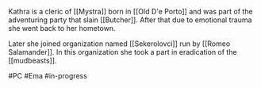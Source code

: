 Kathra is a cleric of [[Mystra]] born in [[Old D'e Porto]] and was part of the adventuring party that slain [[Butcher]]. After that due to emotional trauma she went back to her hometown.

Later she joined organization named [[Sekerolovci]] run by [[Romeo Salamander]]. 
In this organization she took a part in eradication of the [[mudbeasts]].


#PC #Ema #in-progress